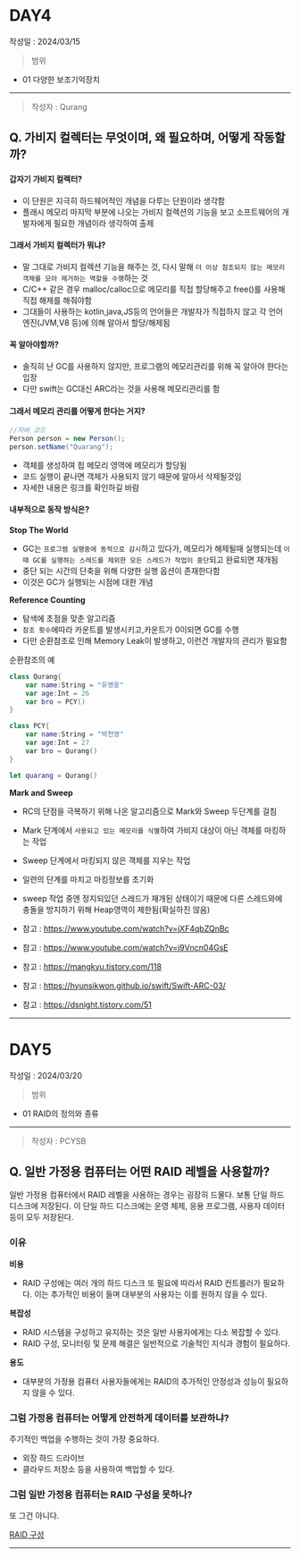 # DAY4
작성일 : 2024/03/15

> 범위
- 01 다양한 보조기억장치

---
> 작성자 : Qurang

## Q. 가비지 컬렉터는 무엇이며, 왜 필요하며, 어떻게 작동할까?

#### 갑자기 가비지 컬렉터?
- 이 단원은 지극히 하드웨어적인 개념을 다루는 단원이라 생각함
- 플래시 메모리 마지막 부분에 나오는 가비지 컬렉션의 기능을 보고 소프트웨어의 개발자에게 필요한 개념이라 생각하여 출제

#### 그래서 가비지 컬렉터가 뭐냐?
- 말 그대로 가비지 컬렉션 기능을 해주는 것, 다시 말해 `더 이상 참조되지 않는 메모리 객체를 모아 제거하는 역할을 수행`하는 것
- C/C++ 같은 경우 malloc/calloc으로 메모리를 직접 할당해주고 free()를 사용해 직접 해제를 해줘야함
- 그대들이 사용하는 kotlin,java,JS등의 언어들은 개발자가 직접하지 않고 각 언어 엔진(JVM,V8 등)에 의해 알아서 할당/해제됨

#### 꼭 알아야할까?
- 솔직히 난 GC를 사용하지 않지만, 프로그램의 메모리관리를 위해 꼭 알아야 한다는 입장
- 다만 swift는 GC대신 ARC라는 것을 사용해 메모리관리를 함

#### 그래서 메모리 관리를 어떻게 한다는 거지?

```java
//자바 코드
Person person = new Person();
person.setName("Quarang");
```
- 객체를 생성하여 힙 메모리 영역에 메모리가 할당됨
- 코드 실행이 끝나면 객체가 사용되지 않기 때문에 알아서 삭제될것임
- 자세한 내용은 링크를 확인하길 바람

#### 내부적으로 동작 방식은?

**Stop The World**
- GC는 `프로그램 실행중에 동적으로 감시`하고 있다가, 메모리가 해제될때 실행되는데 `이때 GC를 실행하는 스레드를 제외한 모든 스레드가 작업이 중단`되고 완료되면 재개됨
- 중단 되는 시간의 단축을 위해 다양한 실행 옵션이 존재한다함
- 이것은 GC가 실행되는 시점에 대한 개념

**Reference Counting**
- 탐색에 초점을 맞춘 알고리즘
- `참조 횟수`에따라 카운트를 발생시키고,카운트가 0이되면 GC를 수행
- 다만 순환참조로 인해 Memory Leak이 발생하고, 이런건 개발자의 관리가 필요함

순환참조의 예
```swift
class Qurang{
    var name:String = "유영웅"
    var age:Int = 26
    var bro = PCY()
}

class PCY{
    var name:String = "박천영"
    var age:Int = 27
    var bro = Qurang()
}

let quarang = Qurang()
```

**Mark and Sweep**
- RC의 단점을 극복하기 위해 나온 알고리즘으로 Mark와 Sweep 두단계를 걸침
- Mark 단계에서 `사용되고 있는 메모리를 식별`하여 가비지 대상이 아닌 객체를 마킹하는 작업
- Sweep 단계에서 마킹되지 않은 객체를 지우는 작업
- 일련의 단계를 마치고 마킹정보를 초기화
- sweep 작업 중엔 정지되있던 스레드가 재개된 상태이기 때문에 다른 스레드와에 충돌을 방지하기 위해 Heap영역이 제한됨(확실하진 않음)
 

- 참고 : https://www.youtube.com/watch?v=jXF4qbZQnBc
- 참고 : https://www.youtube.com/watch?v=j9Vncn04GsE
- 참고 : https://mangkyu.tistory.com/118
- 참고 : https://hyunsikwon.github.io/swift/Swift-ARC-03/
- 참고 : https://dsnight.tistory.com/51
---

# DAY5
작성일 : 2024/03/20

> 범위
- 01 RAID의 정의와 종류

---
> 작성자 : PCYSB
## Q. 일반 가정용 컴퓨터는 어떤 RAID 레벨을 사용할까?
일반 가정용 컴퓨터에서 RAID 레벨을 사용하는 경우는 굉장히 드물다. 보통 단일 하드 디스크에 저장된다. 이 단일 하드 디스크에는 운영 체제, 응용 프로그램, 사용자 데이터 등이 모두 저장된다.

### 이유
**비용**
- RAID 구성에는 여러 개의 하드 디스크 또 필요에 따라서 RAID 컨트롤러가 필요하다. 이는 추가적인 비용이 들며 대부분의 사용자는 이를 원하지 않을 수 있다.

**복잡성**
- RAID 시스템을 구성하고 유지하는 것은 일반 사용자에게는 다소 복잡할 수 있다.
- RAID 구성, 모니터링 및 문제 해결은 일반적으로 기술적인 지식과 경험이 필요하다.

**용도**
- 대부분의 가정용 컴퓨터 사용자들에게는 RAID의 추가적인 안정성과 성능이 필요하지 않을 수 있다.

### 그럼 가정용 컴퓨터는 어떻게 안전하게 데이터를 보관하냐?
 주기적인 백업을 수행하는 것이 가장 중요하다.
- 외장 하드 드라이브
- 클라우드 저장소 등을 사용하여 백업할 수 있다.

### 그럼 일반 가정용 컴퓨터는 RAID 구성을 못하나?
또 그건 아니다. 

[RAID 구성](https://blog.naver.com/ezen7619/222294052629)

---
